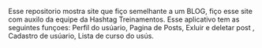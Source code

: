 
Esse repositorio  mostra site que fiço  semelhante a um BLOG, fiço esse site com auxilo da equipe da Hashtag Treinamentos.
Esse aplicativo tem as seguintes funçoes:  Perfil do usúario, Pagina de Posts, Exluir e deletar post , Cadastro de usúario,  Lista de curso do usús.
